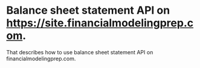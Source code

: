 # Balance sheet statement API on https://site.financialmodelingprep.com.
That describes how to use balance sheet statement API on financialmodelingprep.com.

